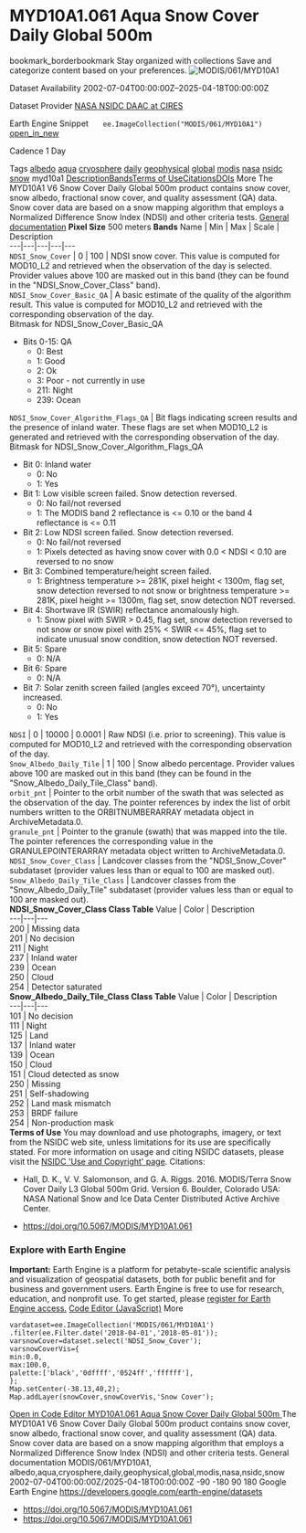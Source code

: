  
#  MYD10A1.061 Aqua Snow Cover Daily Global 500m 
bookmark_borderbookmark Stay organized with collections  Save and categorize content based on your preferences.
![MODIS/061/MYD10A1](https://developers.google.com/earth-engine/datasets/images/MODIS/MODIS_061_MYD10A1_sample.png) 

Dataset Availability
    2002-07-04T00:00:00Z–2025-04-18T00:00:00Z 

Dataset Provider
     [ NASA NSIDC DAAC at CIRES ](https://doi.org/10.5067/MODIS/MYD10A1.061) 

Earth Engine Snippet
     `    ee.ImageCollection("MODIS/061/MYD10A1")   ` [ open_in_new ](https://code.earthengine.google.com/?scriptPath=Examples:Datasets/MODIS/MODIS_061_MYD10A1) 

Cadence
    1 Day 

Tags
     [albedo](https://developers.google.com/earth-engine/datasets/tags/albedo) [aqua](https://developers.google.com/earth-engine/datasets/tags/aqua) [cryosphere](https://developers.google.com/earth-engine/datasets/tags/cryosphere) [daily](https://developers.google.com/earth-engine/datasets/tags/daily) [geophysical](https://developers.google.com/earth-engine/datasets/tags/geophysical) [global](https://developers.google.com/earth-engine/datasets/tags/global) [modis](https://developers.google.com/earth-engine/datasets/tags/modis) [nasa](https://developers.google.com/earth-engine/datasets/tags/nasa) [nsidc](https://developers.google.com/earth-engine/datasets/tags/nsidc) [snow](https://developers.google.com/earth-engine/datasets/tags/snow)
myd10a1
[Description](https://developers.google.com/earth-engine/datasets/catalog/MODIS_061_MYD10A1#description)[Bands](https://developers.google.com/earth-engine/datasets/catalog/MODIS_061_MYD10A1#bands)[Terms of Use](https://developers.google.com/earth-engine/datasets/catalog/MODIS_061_MYD10A1#terms-of-use)[Citations](https://developers.google.com/earth-engine/datasets/catalog/MODIS_061_MYD10A1#citations)[DOIs](https://developers.google.com/earth-engine/datasets/catalog/MODIS_061_MYD10A1#dois) More
The MYD10A1 V6 Snow Cover Daily Global 500m product contains snow cover, snow albedo, fractional snow cover, and quality assessment (QA) data. Snow cover data are based on a snow mapping algorithm that employs a Normalized Difference Snow Index (NDSI) and other criteria tests.
[General documentation](https://doi.org/10.5067/MODIS/MYD10A1.061)
**Pixel Size** 500 meters 
**Bands**
Name | Min | Max | Scale | Description  
---|---|---|---|---  
`NDSI_Snow_Cover` |  0  |  100  | NDSI snow cover. This value is computed for MOD10_L2 and retrieved when the observation of the day is selected. Provider values above 100 are masked out in this band (they can be found in the "NDSI_Snow_Cover_Class" band).  
`NDSI_Snow_Cover_Basic_QA` | A basic estimate of the quality of the algorithm result. This value is computed for MOD10_L2 and retrieved with the corresponding observation of the day.  
Bitmask for NDSI_Snow_Cover_Basic_QA
  * Bits 0-15: QA 
    * 0: Best
    * 1: Good
    * 2: Ok
    * 3: Poor - not currently in use
    * 211: Night
    * 239: Ocean

  
`NDSI_Snow_Cover_Algorithm_Flags_QA` | Bit flags indicating screen results and the presence of inland water. These flags are set when MOD10_L2 is generated and retrieved with the corresponding observation of the day.  
Bitmask for NDSI_Snow_Cover_Algorithm_Flags_QA
  * Bit 0: Inland water 
    * 0: No
    * 1: Yes
  * Bit 1: Low visible screen failed. Snow detection reversed. 
    * 0: No fail/not reversed
    * 1: The MODIS band 2 reflectance is <= 0.10 or the band 4 reflectance is <= 0.11
  * Bit 2: Low NDSI screen failed. Snow detection reversed. 
    * 0: No fail/not reversed
    * 1: Pixels detected as having snow cover with 0.0 < NDSI < 0.10 are reversed to no snow
  * Bit 3: Combined temperature/height screen failed. 
    * 1: Brightness temperature >= 281K, pixel height < 1300m, flag set, snow detection reversed to not snow or brightness temperature >= 281K, pixel height >= 1300m, flag set, snow detection NOT reversed.
  * Bit 4: Shortwave IR (SWIR) reflectance anomalously high. 
    * 1: Snow pixel with SWIR > 0.45, flag set, snow detection reversed to not snow or snow pixel with 25% < SWIR <= 45%, flag set to indicate unusual snow condition, snow detection NOT reversed.
  * Bit 5: Spare 
    * 0: N/A
  * Bit 6: Spare 
    * 0: N/A
  * Bit 7: Solar zenith screen failed (angles exceed 70°), uncertainty increased. 
    * 0: No
    * 1: Yes

  
`NDSI` |  0  |  10000  | 0.0001 | Raw NDSI (i.e. prior to screening). This value is computed for MOD10_L2 and retrieved with the corresponding observation of the day.  
`Snow_Albedo_Daily_Tile` |  1  |  100  | Snow albedo percentage. Provider values above 100 are masked out in this band (they can be found in the "Snow_Albedo_Daily_Tile_Class" band).  
`orbit_pnt` | Pointer to the orbit number of the swath that was selected as the observation of the day. The pointer references by index the list of orbit numbers written to the ORBITNUMBERARRAY metadata object in ArchiveMetadata.0.  
`granule_pnt` | Pointer to the granule (swath) that was mapped into the tile. The pointer references the corresponding value in the GRANULEPOINTERARRAY metadata object written to ArchiveMetadata.0.  
`NDSI_Snow_Cover_Class` | Landcover classes from the "NDSI_Snow_Cover" subdataset (provider values less than or equal to 100 are masked out).  
`Snow_Albedo_Daily_Tile_Class` | Landcover classes from the "Snow_Albedo_Daily_Tile" subdataset (provider values less than or equal to 100 are masked out).  
**NDSI_Snow_Cover_Class Class Table**
Value | Color | Description  
---|---|---  
200 | Missing data  
201 | No decision  
211 | Night  
237 | Inland water  
239 | Ocean  
250 | Cloud  
254 | Detector saturated  
**Snow_Albedo_Daily_Tile_Class Class Table**
Value | Color | Description  
---|---|---  
101 | No decision  
111 | Night  
125 | Land  
137 | Inland water  
139 | Ocean  
150 | Cloud  
151 | Cloud detected as snow  
250 | Missing  
251 | Self-shadowing  
252 | Land mask mismatch  
253 | BRDF failure  
254 | Non-production mask  
**Terms of Use**
You may download and use photographs, imagery, or text from the NSIDC web site, unless limitations for its use are specifically stated. For more information on usage and citing NSIDC datasets, please visit the [NSIDC 'Use and Copyright' page](https://nsidc.org/about/data-use-and-copyright).
Citations:
  * Hall, D. K., V. V. Salomonson, and G. A. Riggs. 2016. MODIS/Terra Snow Cover Daily L3 Global 500m Grid. Version 6. Boulder, Colorado USA: NASA National Snow and Ice Data Center Distributed Active Archive Center.


  * [ https://doi.org/10.5067/MODIS/MYD10A1.061 ](https://doi.org/10.5067/MODIS/MYD10A1.061)


### Explore with Earth Engine
**Important:** Earth Engine is a platform for petabyte-scale scientific analysis and visualization of geospatial datasets, both for public benefit and for business and government users. Earth Engine is free to use for research, education, and nonprofit use. To get started, please [register for Earth Engine access.](https://console.cloud.google.com/earth-engine)
[Code Editor (JavaScript)](https://developers.google.com/earth-engine/datasets/catalog/MODIS_061_MYD10A1#code-editor-javascript-sample) More
```
vardataset=ee.ImageCollection('MODIS/061/MYD10A1')
.filter(ee.Filter.date('2018-04-01','2018-05-01'));
varsnowCover=dataset.select('NDSI_Snow_Cover');
varsnowCoverVis={
min:0.0,
max:100.0,
palette:['black','0dffff','0524ff','ffffff'],
};
Map.setCenter(-38.13,40,2);
Map.addLayer(snowCover,snowCoverVis,'Snow Cover');
```
[ Open in Code Editor ](https://code.earthengine.google.com/?scriptPath=Examples:Datasets/MODIS/MODIS_061_MYD10A1)
[ MYD10A1.061 Aqua Snow Cover Daily Global 500m ](https://developers.google.com/earth-engine/datasets/catalog/MODIS_061_MYD10A1)
The MYD10A1 V6 Snow Cover Daily Global 500m product contains snow cover, snow albedo, fractional snow cover, and quality assessment (QA) data. Snow cover data are based on a snow mapping algorithm that employs a Normalized Difference Snow Index (NDSI) and other criteria tests. General documentation
MODIS/061/MYD10A1, albedo,aqua,cryosphere,daily,geophysical,global,modis,nasa,nsidc,snow 
2002-07-04T00:00:00Z/2025-04-18T00:00:00Z
-90 -180 90 180 
Google Earth Engine
https://developers.google.com/earth-engine/datasets
  * [ https://doi.org/10.5067/MODIS/MYD10A1.061 ](https://doi.org/https://doi.org/10.5067/MODIS/MYD10A1.061)
  * [ https://doi.org/10.5067/MODIS/MYD10A1.061 ](https://doi.org/https://developers.google.com/earth-engine/datasets/catalog/MODIS_061_MYD10A1)


